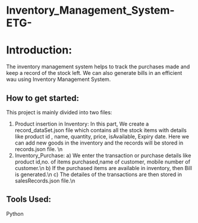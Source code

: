 # Inventory_Management_System-ETG-

# Introduction:
  The inventory management system helps to track the purchases made and keep a record of the stock left. We can also generate bills in an efficient wau using Inventory Management   System.

## How to get started:
  This project is mainly divided into two files:

  1) Product insertion in Inventory: In this part, We create a record_dataSet.json file which contains all the stock items with details like product id , name, quantity, price,        isAvailable, Expiry date. Here we can add new goods in the inventory and the records will be stored in records.json file.
\n
  2) Inventory_Purchase:
    a) We enter the transaction or purchase details like product id,no. of items purchased,name of customer, mobile number of customer.\n
    b) If the purchased items are available in inventory, then Bill is generated.\n
    c) The detailes of the transactions are then stored in salesRecords.json file.\n

## Tools Used:
   
   Python
